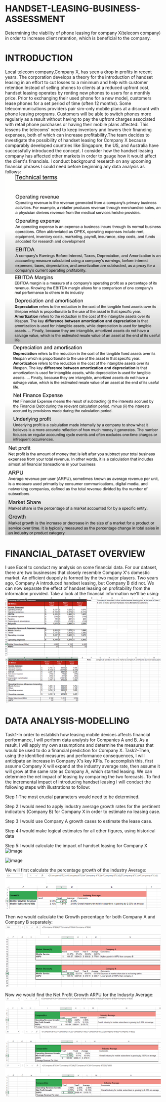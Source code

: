 # HANDSET-LEASING-BUSINESS-ASSESSMENT
Determining the viability of phone leasing for company X(telecom company) in order to increase client retention, which is beneficial to the company.
# INTRODUCTION
Local telecom company,Company X, has seen a drop in profits in recent years. The corporation develops a theory for the introduction of handset leasing in an effort to cut losses to a minimum and help with customer retention.Instead of selling phones to clients at a reduced upfront cost, handset leasing operates by renting new phones to users for a monthly price. Prior to exchanging their used phone for a new model, customers lease phones for a set period of time (often 12 months). Some telecommunications providers pair sim-only mobile plans at a discount with phone leasing programs. Customers will be able to switch phones more regularly as a result without having to pay the upfront charges associated with retail phone purchases or having their mobile plans affected. This lessens the telecoms' need to keep inventory and lowers their financing expenses, both of which can increase profitability.The team decides to investigate the possibility of handset leasing for Company X because comparably developed countries like Singapore, the US, and Australia have successfully introduced the concept.
I consider how the handset leasing company has affected other markets in order to gauge how it would affect the client's financials. I conduct background research on any upcoming financial phrases I could need before beginning any data analysis as follows:
![](Images/Screenshot%20(250).png)
![](Images/Screenshot%20(251).png)
![](Images/Screenshot%20(252).png)
![](Images/Screenshot%20(253).png)

# FINANCIAL_DATASET OVERVIEW
I use Excel to conduct my analysis on some financial data. For our dataset, there are two businesses that closely resemble Company X's domestic market. An efficient duopoly is formed by the two major players. Two years ago, Company A introduced handset leasing, but Company B did not. We can now separate the effect of handset leasing on profitability from the information provided.
Take a look at the financial information we'll be using:
![](Images/Screenshot%20(257).png)
![](Images/Screenshot%20(258).png)

# DATA ANALYSIS-MODELLING
Task1-In order to establish how leasing mobile devices affects financial performance, I will perform data analysis for Companies A and B. As a result, I will apply my own assumptions and determine the measures that would be used to do a financial prediction for Company X.
Task2-Then, using the identified measures and performance consequences, I will anticipate an increase in Company X's key KPIs. To accomplish this, first assume Company X will expand at the industry average rate, then assume it will grow at the same rate as Company A, which started leasing. We can determine the net impact of leasing by comparing the two forecasts.
To find the incremental impact of introducing handset leasing I will conduct the following steps with illustrations to follow:

Step 1:The most crucial parameters would need to be determined.

Step 2:I would need to apply industry average growth rates for the pertinent indicators (Company B) for Company X in order to estimate no leasing case.

Step 3:I would use Company A growth cases to estimate the lease case.

Step 4:I would make logical estimates for all other figures, using historical data

Step 5:I would calculate the impact of handset leasing for Company X
![image](https://user-images.githubusercontent.com/112846283/216332713-7e9219f2-e408-469b-8b6e-bfce17611de0.png)

	
![image](https://user-images.githubusercontent.com/112846283/216338477-b890c826-24c4-4a41-9c0a-8d6d213a4467.png)

We will first calculate the percentage growth of the industry Average:
![](Images/Screenshot%20(270).png)

Then we would calculate the Growth percentage for both Company A and Company B separately:
![](Images/Screenshot%20(269).png)

Now we would find the Net Profit Growth ARPU for the Indusrty Average:
![](Images/Screenshot%20(272).png)
![](Images/Screenshot%20(275).png)
![](Images/Screenshot%20(276).png)
